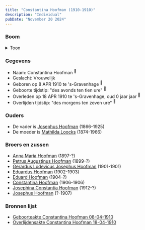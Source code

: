 ```yaml
---
title: "Constantina Hoofman (1910-1910)"
description: "Individual"
pubDate: "November 20 2024"
---
```


### Boom
<details><summary>Toon</summary>

![test](https://www.plantuml.com/plantuml/svg/ZP9DJoCn38Rl-HKM73XLckdNjbLLGL7BXtPBjS1UAy_4TAB995MSsQf2_UyOEYm82TXRvFYrdzVsAKSCiQwiujAu3GQi8CEyN0TVEttkhGyG0pgMBt9H5KOJv2RabWvlgZPn1nLL6GK-X3XI81zt6rBlgkOMcU5H0S3K1qtXhZ1vwOXvFAxGkCa4Ecglr0aiNrgnEYYEhZtJfgWPBhr_gD0T0J9S9KdIxW4SpphptdmgTHyV35czX_4emsotodoCbaOJQ7VXxFu2qa6_3nS1iTw-I-MojdQ5Jg_ou9apBppFcZPStoyW7KgB4sw9x2-v0jSaW0tLBuo5iHhXf_TvoQzGwR0hKFFfh3FhV0NLWzlPKg1-TCMMY-GCC_q7sA014pEVW8r7MzBQkFLp-X0MDt-apR3_0ZYNgVMxS6pDkeWxijPl1NAlcccsMas6Qfoy1Hgb1EIhdQJgjTsvTt92BXg77nSaQV1ljz_FP01dozzYBKq-MFjsAkcdKhcdKt9Qxli9)
</details>

### Gegevens
- Naam: Constantina Hoofman <sup><a href="../s00341/" style="text-decoration:none" title="Geboorteakte Constantina Hoofman 08-04-1910">:link:</a></sup>
- Geslacht: Vrouwelijk
- Geboren op 8 APR 1910 te 's-Gravenhage <sup><a href="../s00341/" style="text-decoration:none" title="Geboorteakte Constantina Hoofman 08-04-1910">:link:</a></sup>
- Geboorte tijdstip: "des avonds ten tien ure" <sup><a href="../s00341/" style="text-decoration:none" title="Geboorteakte Constantina Hoofman 08-04-1910">:link:</a></sup>
- Overleden op 18 APR 1910 te 's-Gravenhage, oud 0 jaar jaar <sup><a href="../s00342/" style="text-decoration:none" title="Overlijdensakte Constantina Hoofman 18-04-1910">:link:</a></sup>
- Overlijden tijdstip: "des morgens ten zeven ure" <sup><a href="../s00342/" style="text-decoration:none" title="Overlijdensakte Constantina Hoofman 18-04-1910">:link:</a></sup>

### Ouders
- De vader is [Josephus Hoofman](../i00025/) (1866-1925)
- De moeder is [Mathilda Loocks](../i00194/) (1874-1966)

### Broers en zussen
- [Anna Maria Hoofman](../i00203/) (1897-?)
- [Petrus Augustinus Hoofman](../i00195/) (1899-?)
- [Gerardus Lodevicus Josephus Hoofman](../i00196/) (1901-1901)
- [Eduardus Hoofman](../i00197/) (1902-1903)
- [Eduard Hoofman](../i00198/) (1904-?)
- [Constantina Hoofman](../i00199/) (1906-1906)
- [Josephina Constantia Hoofman](../i00202/) (1912-?)
- [Josephus Hoofman](../i00200/) (?-1907)

### Bronnen lijst
- [Geboorteakte Constantina Hoofman 08-04-1910](../s00341/)
- [Overlijdensakte Constantina Hoofman 18-04-1910](../s00342/)